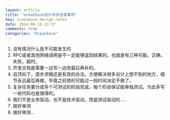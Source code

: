 ```yaml
---
layout: article
title: "oceanbase设计中的注意事项"
key: oceanbase-design-notes
date: 2014-06-19 21:37
comments: true
categories: "Oceanbase"
---
```


1. 没有情况什么是不可能发生的
2. RPC或者其他网络调用是不一定能够返回结果的。也就是有三种可能，正确，失败，超时。
3. 开发文档是需要一边写一边改最后再补的。
4. 自顶向下，逐步求精还是有效的办法。方便解决很多设计上想不到的地方，细节永远最后再做，毕竟之前想的可能过一段时间决定不做了。
5. 复杂任务要分成多个可测试的阶段完成，每个阶段保证能单独测试。为此多写一些代码也是值得的。
6. 我们不是业务驱动，也不是技术驱动，而是测试驱动的.....
7. 做好单测
8. 做好单测...